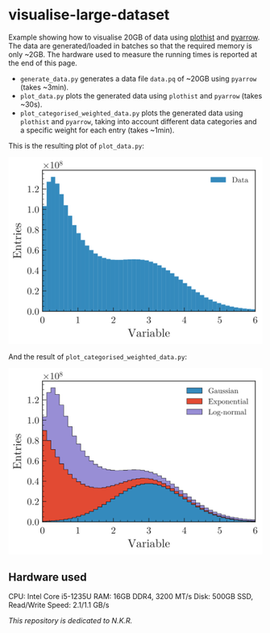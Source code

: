 # visualise-large-dataset
Example showing how to visualise 20GB of data using [plothist](https://plothist.readthedocs.io) and [pyarrow](https://arrow.apache.org/docs/python/index.html).
The data are generated/loaded in batches so that the required memory is only ~2GB.
The hardware used to measure the running times is reported at the end of this page.

* `generate_data.py` generates a data file `data.pq` of ~20GB using `pyarrow` (takes ~3min).
* `plot_data.py` plots the generated data using `plothist` and `pyarrow` (takes ~30s).
* `plot_categorised_weighted_data.py` plots the generated data using `plothist` and `pyarrow`, taking into account different data categories and a specific weight for each entry (takes ~1min).

This is the resulting plot of `plot_data.py`:

![variable.svg](https://raw.githubusercontent.com/cyrraz/visualise-large-dataset/main/variable.svg)

And the result of `plot_categorised_weighted_data.py`:

![variable_categorised_weighted.svg](https://raw.githubusercontent.com/cyrraz/visualise-large-dataset/main/variable_categorised_weighted.svg)

## Hardware used
CPU: Intel Core i5-1235U
RAM: 16GB DDR4, 3200 MT/s
Disk: 500GB SSD, Read/Write Speed: 2.1/1.1 GB/s

*This repository is dedicated to N.K.R.*
